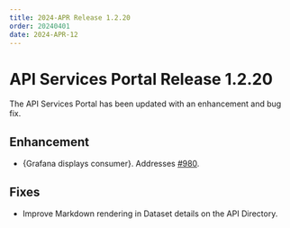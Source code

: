 ```yaml
---
title: 2024-APR Release 1.2.20
order: 20240401
date: 2024-APR-12
---
```


# API Services Portal Release 1.2.20

The API Services Portal has been updated with an enhancement and bug fix.

## Enhancement
-	{Grafana displays consumer}. Addresses [#980](https://github.com/bcgov/api-services-portal/issues/980).

## Fixes
-	Improve Markdown rendering in Dataset details on the API Directory.